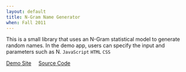 ```yaml
---
layout: default
title: N-Gram Name Generator
when: Fall 2011
---
```


This is a small library that uses an N-Gram statistical model to generate random names. In the demo app, users can specify the input and parameters such as N. `JavaScript` `HTML` `CSS`

[Demo Site](
http://teshel.github.io/ngram/) &nbsp; &nbsp; [Source Code](https://github.com/Teshel/N-Gram)
